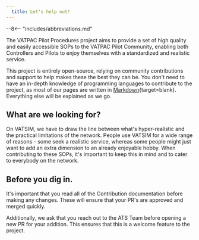 ```yaml
---
  title: Let's help out!
---
```


--8<-- "includes/abbreviations.md"

The VATPAC Pilot Procedures project aims to provide a set of high quality and easily accessible SOPs to the VATPAC Pilot Community, enabling both Controllers and Pilots to enjoy themselves with a standardized and realistic service.

This project is entirely open-source, relying on community contributions and support to help makes these the best they can be. You don't need to have an in-depth knowledge of programming languages to contribute to the project, as most of our pages are written in [Markdown](https://www.markdownguide.org/){target=blank}. Everything else will be explained as we go.

## What are we looking for?

On VATSIM, we have to draw the line between what's hyper-realistic and the practical limitations of the network. People use VATSIM for a wide range of reasons - some seek a realistic service, whereas some people might just want to add an extra dimension to an already enjoyable hobby. When contributing to these SOPs, it's important to keep this in mind and to cater to everybody on the network.

## Before you dig in.

It's important that you read all of the Contribution documentation before making any changes. These will ensure that your PR's are approved and merged quickly.

Additionally, we ask that you reach out to the ATS Team before opening a new PR for your addition. This ensures that this is a welcome feature to the project.